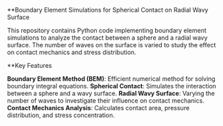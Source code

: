 **Boundary Element Simulations for Spherical Contact on Radial Wavy Surface

This repository contains Python code implementing boundary element simulations to analyze the contact between a sphere and a radial wavy surface. The number of waves on the surface is varied to study the effect on contact mechanics and stress distribution.

**Key Features

**Boundary Element Method (BEM)**: Efficient numerical method for solving boundary integral equations.
**Spherical Contact**: Simulates the interaction between a sphere and a wavy surface.
**Radial Wavy Surface**: Varying the number of waves to investigate their influence on contact mechanics.
**Contact Mechanics Analysis**: Calculates contact area, pressure distribution, and stress concentration.

